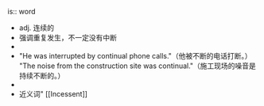is:: word

- adj. 连续的
- 强调重复发生，不一定没有中断
-
- "He was interrupted by continual phone calls."（他被不断的电话打断。）
  "The noise from the construction site was continual."（施工现场的噪音是持续不断的。）
-
- 近义词" [[Incessent]]